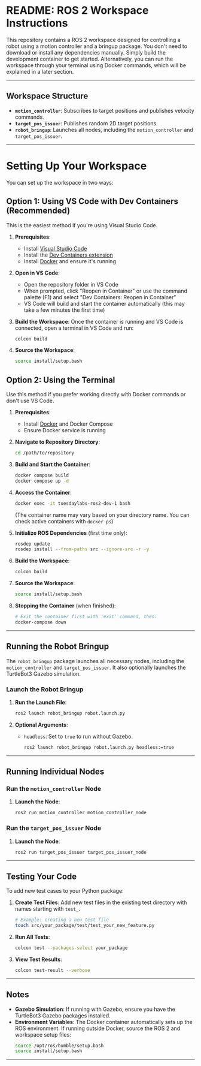 # README: ROS 2 Workspace Instructions

This repository contains a ROS 2 workspace designed for controlling a robot using a motion controller and a bringup package. You don't need to download or install any dependencies manually. Simply build the development container to get started. Alternatively, you can run the workspace through your terminal using Docker commands, which will be explained in a later section.

---

## Workspace Structure

- **`motion_controller`**: Subscribes to target positions and publishes velocity commands.
- **`target_pos_issuer`**: Publishes random 2D target positions.
- **`robot_bringup`**: Launches all nodes, including the `motion_controller` and `target_pos_issuer`.

---

# Setting Up Your Workspace

You can set up the workspace in two ways:

## Option 1: Using VS Code with Dev Containers (Recommended)

This is the easiest method if you're using Visual Studio Code.

1. **Prerequisites**:
   - Install [Visual Studio Code](https://code.visualstudio.com/)
   - Install the [Dev Containers extension](https://marketplace.visualstudio.com/items?itemName=ms-vscode-remote.remote-containers)
   - Install [Docker](https://www.docker.com/products/docker-desktop/) and ensure it's running

2. **Open in VS Code**:
   - Open the repository folder in VS Code
   - When prompted, click "Reopen in Container" or use the command palette (F1) and select "Dev Containers: Reopen in Container"
   - VS Code will build and start the container automatically (this may take a few minutes the first time)

3. **Build the Workspace**:
   Once the container is running and VS Code is connected, open a terminal in VS Code and run:
   ```bash
   colcon build
   ```

4. **Source the Workspace**:
   ```bash
   source install/setup.bash
   ```

## Option 2: Using the Terminal

Use this method if you prefer working directly with Docker commands or don't use VS Code.

1. **Prerequisites**:
   - Install [Docker](https://www.docker.com/products/docker-desktop/) and Docker Compose
   - Ensure Docker service is running

2. **Navigate to Repository Directory**:
   ```bash
   cd /path/to/repository
   ```

3. **Build and Start the Container**:
   ```bash
   docker compose build
   docker compose up -d
   ```

4. **Access the Container**:
   ```bash
   docker exec -it tuesdaylabs-ros2-dev-1 bash
   ```
   (The container name may vary based on your directory name. You can check active containers with `docker ps`)

5. **Initialize ROS Dependencies** (first time only):
   ```bash
   rosdep update
   rosdep install --from-paths src --ignore-src -r -y
   ```

6. **Build the Workspace**:
   ```bash
   colcon build
   ```

7. **Source the Workspace**:
   ```bash
   source install/setup.bash
   ```

8. **Stopping the Container** (when finished):
   ```bash
   # Exit the container first with 'exit' command, then:
   docker-compose down
   ```

---

## Running the Robot Bringup

The `robot_bringup` package launches all necessary nodes, including the `motion_controller` and `target_pos_issuer`. It also optionally launches the TurtleBot3 Gazebo simulation.

### Launch the Robot Bringup

1. **Run the Launch File**:
   ```bash
   ros2 launch robot_bringup robot.launch.py
   ```

2. **Optional Arguments**:
   - `headless`: Set to `true` to run without Gazebo.
     ```bash
     ros2 launch robot_bringup robot.launch.py headless:=true
     ```

---

## Running Individual Nodes

### Run the `motion_controller` Node

1. **Launch the Node**:
   ```bash
   ros2 run motion_controller motion_controller_node
   ```

### Run the `target_pos_issuer` Node

1. **Launch the Node**:
   ```bash
   ros2 run target_pos_issuer target_pos_issuer_node
   ```

---

## Testing Your Code

To add new test cases to your Python package:

1. **Create Test Files**: 
   Add new test files in the existing test directory with names starting with `test_`.
   ```bash
   # Example: creating a new test file
   touch src/your_package/test/test_your_new_feature.py
   ```

2. **Run All Tests**:
   ```bash
   colcon test --packages-select your_package
   ```

3. **View Test Results**:
   ```bash
   colcon test-result --verbose
   ```

---

## Notes

- **Gazebo Simulation**: If running with Gazebo, ensure you have the TurtleBot3 Gazebo packages installed.
- **Environment Variables**: The Docker container automatically sets up the ROS environment. If running outside Docker, source the ROS 2 and workspace setup files:
  ```bash
  source /opt/ros/humble/setup.bash
  source install/setup.bash
  ```

---
